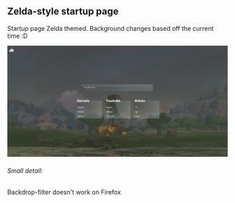 
## Zelda-style startup page

Startup page Zelda themed.
Background changes based off the current time :D

![](https://github.com/kkaeero/startup-page/blob/main/zelda-style/assets/startup.png?raw=true)

###### Small detail:

Backdrop-filter doesn't work on Firefox
